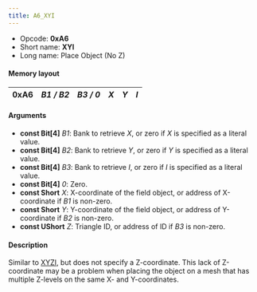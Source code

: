 ```yaml
---
title: A6_XYI
---
```


-   Opcode: **0xA6**
-   Short name: **XYI**
-   Long name: Place Object (No Z)

#### Memory layout

| 0xA6 | *B1 / B2* | *B3 / 0* | *X* | *Y* | *I* |
|------|-----------|----------|-----|-----|-----|

#### Arguments

-   **const Bit\[4\]** *B1*: Bank to retrieve *X*, or zero if *X* is specified as a literal value.
-   **const Bit\[4\]** *B2*: Bank to retrieve *Y*, or zero if *Y* is specified as a literal value.
-   **const Bit\[4\]** *B3*: Bank to retrieve *I*, or zero if *I* is specified as a literal value.
-   **const Bit\[4\]** *0*: Zero.
-   **const Short** *X*: X-coordinate of the field object, or address of X-coordinate if *B1* is non-zero.
-   **const Short** *Y*: Y-coordinate of the field object, or address of Y-coordinate if *B2* is non-zero.
-   **const UShort** *Z*: Triangle ID, or address of ID if *B3* is non-zero.

#### Description

Similar to [XYZI](A5_XYZI.md), but does not specify a Z-coordinate. This lack of Z-coordinate may be a problem when placing the object on a mesh that has multiple Z-levels on the same X- and Y-coordinates.
